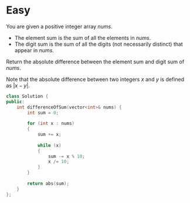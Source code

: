 # Easy

You are given a positive integer array $nums$.

- The element sum is the sum of all the elements in $nums$.
- The digit sum is the sum of all the digits (not necessarily distinct) that appear in $nums$.

Return the absolute difference between the element sum and digit sum of $nums$.

Note that the absolute difference between two integers $x$ and $y$ is defined as $|x - y|$.

```cpp
class Solution {
public:
    int differenceOfSum(vector<int>& nums) {
        int sum = 0;
        
        for (int x : nums)
        {
            sum += x;
            
            while (x)
            {
                sum -= x % 10;
                x /= 10;
            }
        }
        
        return abs(sum);
    }
};
```
